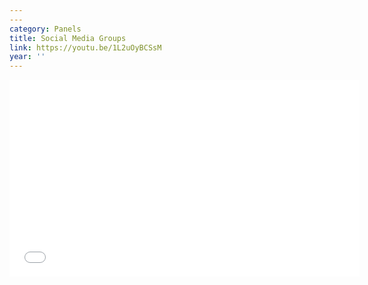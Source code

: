 ```yaml
---
---
category: Panels
title: Social Media Groups
link: https://youtu.be/1L2uOyBCSsM
year: ''
---
```

<iframe width="560" height="315" src="{{ page.link }}" frameborder="0" allowfullscreen></iframe>
